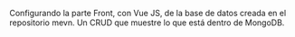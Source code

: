 Configurando la parte Front, con Vue JS, de la base de datos creada en el repositorio mevn. Un CRUD que muestre lo que está dentro de MongoDB. 
